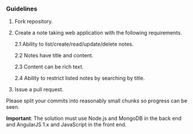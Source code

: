 ### Guidelines

1. Fork repository.

2. Create a note taking web application with the following requirements.

    2.1 Ability to list/create/read/update/delete notes.

    2.2 Notes have title and content.

    2.3 Content can be rich text.

    2.4 Ability to restrict listed notes by searching by title.

3. Issue a pull request.

Please split your commits into reasonably small chunks so progress can be seen.

__Important__: The solution must use Node.js and MongoDB in the back end and AngularJS 1.x and JavaScript in the front end.
